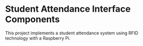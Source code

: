 # Student Attendance Interface Components
This project implements a student attendance system using RFID technology with a Raspberry Pi. 

